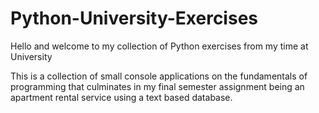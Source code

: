 # Python-University-Exercises
 
<p>Hello and welcome to my collection of Python exercises from my time at University</p>
<p>This is a collection of small console applications on the fundamentals of programming that culminates in my final semester assignment being an apartment rental service using a text based database.</p>
